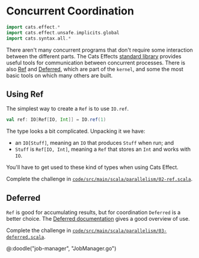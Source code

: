 # Concurrent Coordination

```scala mdoc:invisible
import cats.effect.*
import cats.effect.unsafe.implicits.global
import cats.syntax.all.*
```

There aren't many concurrent programs that don't require some interaction between the different parts. The Cats Effects [standard library][std] provides useful tools for communication between concurrent processes. There is also [Ref][ref] and [Deferred][deferred], which are part of the `kernel`, and some the most basic tools on which many others are built.


## Using Ref

The simplest way to create a `Ref` is to use `IO.ref`.

```scala mdoc:silent
val ref: IO[Ref[IO, Int]] = IO.ref(1)
```

The type looks a bit complicated. Unpacking it we have:

- an `IO[Stuff]`, meaning an `IO` that produces `Stuff` when run; and
- `Stuff` is `Ref[IO, Int]`, meaning a `Ref` that stores an `Int` and works with `IO`. 

You'll have to get used to these kind of types when using Cats Effect.

Complete the challenge in [`code/src/main/scala/parallelism/02-ref.scala`][ref-exercise].


## Deferred

`Ref` is good for accumulating results, but for coordination `Deferred` is a better choice. The [Deferred documentation][deferred-doc] gives a good overview of use.

Complete the challenge in [`code/src/main/scala/parallelism/03-deferred.scala`][deferred-exercise].

@:doodle("job-manager", "JobManager.go")

[std]: https://typelevel.org/cats-effect/api/3.x/cats/effect/std/index.html
[ref]: https://typelevel.org/cats-effect/api/3.x/cats/effect/kernel/Ref.html
[deferred]: https://typelevel.org/cats-effect/api/3.x/cats/effect/kernel/Deferred.html
[deferred-doc]: https://typelevel.org/cats-effect/docs/std/deferred
[ref-exercise]: https://github.com/creativescala/cats-effect-tutorial/blob/main/code/src/main/scala/parallelism/02-ref.scala
[deferred-exercise]: https://github.com/creativescala/cats-effect-tutorial/blob/main/code/src/main/scala/parallelism/03-deferred.scala
